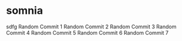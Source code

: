 # somnia
sdfg
Random Commit 1
Random Commit 2
Random Commit 3
Random Commit 4
Random Commit 5
Random Commit 6
Random Commit 7
